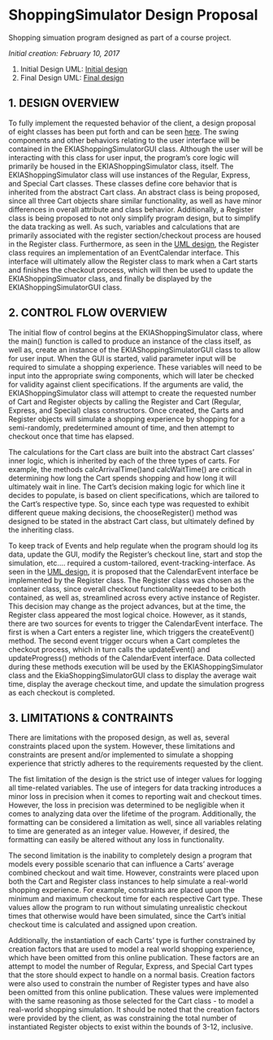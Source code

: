 # ShoppingSimulator Design Proposal

Shopping simuation program designed as part of a course project.

*Initial creation: February 10, 2017*

1. Initial Design UML: [Initial design](/InitialDesignProposal.png)
2. Final Design UML: [Final design](https://github.com/jsmayo/ShoppingSimulator/blob/master/FinalUMLDesign.png)

## 1.	DESIGN OVERVIEW

To fully implement the requested behavior of the client, a design proposal of eight classes has been put forth and can be seen [here](ShoppingSimulator/InitialDesignProposal.png).  The swing components and other behaviors relating to the user interface will be contained in the EKIAShoppingSimulatorGUI class. Although the user will be interacting with this class for user input, the program’s core logic will primarily be housed in the EKIAShoppingSimulator class, itself. The EKIAShoppingSimulator class will use instances of the Regular, Express, and Special Cart classes. These classes define core behavior that is inherited from the abstract Cart class. An abstract class is being proposed, since all three Cart objects share similar functionality, as well as have minor differences in overall attribute and class behavior. Additionally, a Register class is being proposed to not only simplify program design, but to simplify the data tracking as well. As such, variables and calculations that are primarily associated with the register section/checkout process are housed in the Register class. Furthermore, as seen in the [UML design](ShoppingSimulator/InitialDesignProposal.png), the Register class requires an implementation of an EventCalendar interface. This interface will ultimately allow the Register class to mark when a Cart starts and finishes the checkout process, which will then be used to update the EKIAShoppingSimuator class, and finally be displayed by the EKIAShoppingSimulatorGUI class. 
  
## 2.	CONTROL FLOW OVERVIEW

The initial flow of control begins at the EKIAShoppingSimulator class, where the main() function is called to produce an instance of the class itself, as well as, create an instance of the EKIAShoppingSimulatorGUI class to allow for user input. When the GUI is started, valid parameter input will be required to simulate a shopping experience. These variables will need to be input into the appropriate swing components, which will later be checked for validity against client specifications. If the arguments are valid, the EKIAShoppingSimulator class will attempt to create the requested number of Cart and Register objects by calling the Register and Cart (Regular, Express, and Special) class constructors. Once created, the Carts and Register objects will simulate a shopping experience by shopping for a semi-randomly, predetermined amount of time, and then attempt to checkout once that time has elapsed. 

The calculations for the Cart class are built into the abstract Cart classes’ inner logic, which is inherited by each of the three types of carts. For example, the methods calcArrivalTime()and  calcWaitTime() are critical in determining how long the Cart spends shopping and how long it will ultimately wait in line. The Cart’s decision making logic for which line it decides to populate, is based on client specifications, which are tailored to the Cart’s respective type. So, since each type was requested to exhibit different queue making decisions, the chooseRegister() method was designed to be stated in the abstract Cart class, but ultimately defined by the inheriting class. 
 
 To keep track of Events and help regulate when the program should log its data, update the GUI, modify the Register’s checkout line, start and stop the simulation, etc.…  required a custom-tailored, event-tracking-interface. As seen in the [UML design](ShoppingSimulator/InitialDesignProposal.png), it is proposed that the CalendarEvent interface be implemented by the Register class. The Register class was chosen as the container class, since overall checkout functionality needed to be both contained, as well as, streamlined across every active instance of Register. This decision may change as the project advances, but at the time, the Register class appeared the most logical choice. However, as it stands, there are two sources for events to trigger the CalendarEvent interface. The first is when a Cart enters a register line, which triggers the createEvent() method. The second event trigger occurs when a Cart completes the checkout process, which in turn calls the updateEvent() and updateProgress() methods of the CalendarEvent interface. Data collected during these methods execution will be used by the EKIAShoppingSimulator class and the EkiaShoppingSimulatorGUI class to display the average wait time, display the average checkout time, and update the simulation progress as each checkout is completed. 
 
## 3.	LIMITATIONS & CONTRAINTS

There are limitations with the proposed design, as well as, several constraints placed upon the system. However, these limitations and constraints are present and/or implemented to simulate a shopping experience that strictly adheres to the requirements requested by the client.

The fist limitation of the design is the strict use of integer values for logging all time-related variables. The use of integers for data tracking introduces a minor loss in precision when it comes to reporting wait and checkout times. However, the loss in precision was determined to be negligible when it comes to analyzing data over the lifetime of the program. Additionally, the formatting can be considered a limitation as well, since all variables relating to time are generated as an integer value. However, if desired, the formatting can easily be altered without any loss in functionality.

The second limitation is the inability to completely design a program that models every possible scenario that can influence a Carts’ average combined checkout and wait time. However, constraints were placed upon both the Cart and Register class instances to help simulate a real-world shopping experience. For example, constraints are placed upon the minimum and maximum checkout time for each respective Cart type. These values allow the program to run without simulating unrealistic checkout times that otherwise would have been simulated, since the Cart’s initial checkout time is calculated and assigned upon creation.  
	
Additionally, the instantiation of each Carts’ type is further constrained by creation factors that are used to model a real world shopping experience, which have been omitted from this online publication. These factors are an attempt to model the number of Regular, Express, and Special Cart types that the store should expect to handle on a normal basis. Creation factors were also used to constrain the number of Register types and have also been omitted from this online publication. These values were implemented with the same reasoning as those selected for the Cart class - to model a real-world shopping simulation. It should be noted that the creation factors were provided by the client, as was constraining the total number of instantiated Register objects to exist within the bounds of 3-12, inclusive. 

